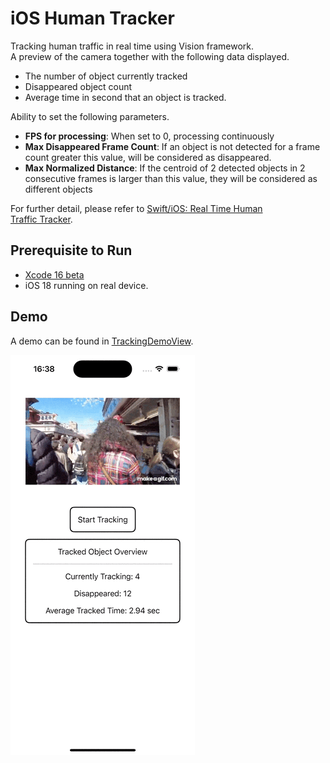 # iOS Human Tracker

Tracking human traffic in real time using Vision framework.<br>
A preview of the camera together with the following data displayed.
- The number of object currently tracked
- Disappeared object count
- Average time in second that an object is tracked.


Ability to set the following parameters.
- **FPS for processing**: When set to 0, processing continuously
- **Max Disappeared Frame Count**: If an object is not detected for a frame count greater this value, will be considered as disappeared.
- **Max Normalized Distance**: If the centroid of 2 detected objects in 2 consecutive frames is larger than this value, they will be considered as different objects


For further detail, please refer to [Swift/iOS: Real Time Human Traffic Tracker]().


## Prerequisite to Run
- [Xcode 16 beta](https://developer.apple.com/download)
- iOS 18 running on real device.


## Demo
A demo can be found in [TrackingDemoView](./ItsukiTracker/View/TrackingDemoView.swift).


![Demo](./ReadmeAsset/trackingDemo.gif)
